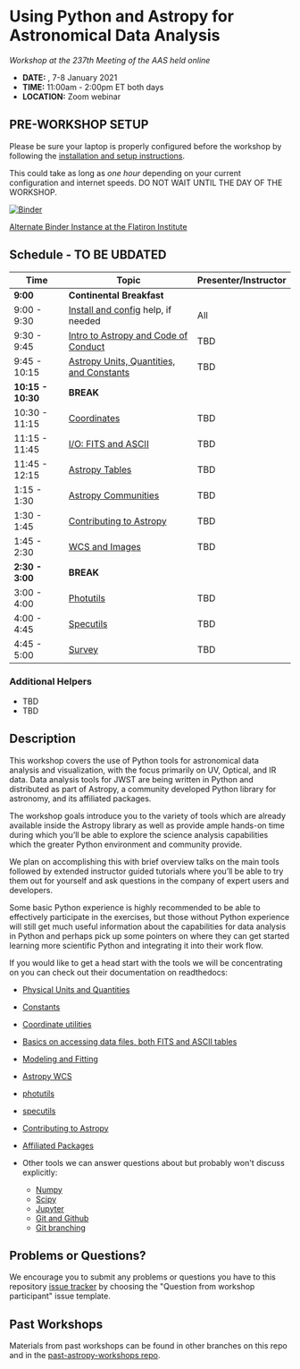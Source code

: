 Using Python and Astropy for Astronomical Data Analysis
=======================================================
*Workshop at the 237th Meeting of the AAS held online*

* **DATE:** , 7-8 January 2021
* **TIME:** 11:00am - 2:00pm ET both days
* **LOCATION:** Zoom webinar

## PRE-WORKSHOP SETUP
Please be sure your laptop is properly configured before the workshop by following the
[installation and setup instructions](00-Install_and_Setup).

This could take as long as *one hour* depending on your current configuration and internet speeds.
DO NOT WAIT UNTIL THE DAY OF THE WORKSHOP.

[![Binder](https://mybinder.org/badge_logo.svg)](https://mybinder.org/v2/gh/astropy/astropy-workshop/master)

[Alternate Binder Instance at the Flatiron Institute](https://binder.flatironinstitute.org/v2/user/apricewhelan/aas-astropy)

## Schedule - TO BE UBDATED
| Time              | Topic    | Presenter/Instructor |
|-------------------|----------|-----------|
|**9:00** | **Continental Breakfast** | |
|9:00 - 9:30    | [Install and config](00-Install_and_Setup) help, if needed  | All |
|9:30 - 9:45 | [Intro to Astropy and Code of Conduct](01-IntroCoC) | TBD |
|9:45 - 10:15  | [Astropy Units, Quantities, and Constants](03-UnitsQuantities) | TBD |
|**10:15 - 10:30**  |  **BREAK** |  |
|10:30 - 11:15 | [Coordinates](04-Coordinates) | TBD |
|11:15 - 11:45 | [I/O: FITS and ASCII](05-FITS) | TBD |
|11:45 - 12:15 | [Astropy Tables](06-Tables)| TBD |
|1:15 - 1:30 | [Astropy Communities](10-WrapUp) | TBD |
|1:30 - 1:45 | [Contributing to Astropy](10-WrapUp) | TBD |
|1:45 - 2:30 | [WCS and Images](08-WCS) | TBD |
**2:30 - 3:00** | **BREAK** |  |
|3:00 - 4:00 | [Photutils](09-Photutils) | TBD |
|4:00 - 4:45 | [Specutils](09b-Specutils) | TBD |
|4:45 - 5:00 | [Survey](10-WrapUp) | TBD |

### Additional Helpers

* TBD
* TBD

## Description
This workshop covers the use of Python tools for astronomical data analysis and visualization, with the focus primarily
on UV, Optical, and IR data. Data analysis tools for JWST are being written in Python and distributed as part of Astropy,
a community developed Python library for astronomy,  and its affiliated packages.

The workshop goals introduce you to the variety of tools which are already available inside the Astropy library as
well as provide ample hands-on time during which you’ll be able to explore the science analysis capabilities which the
greater Python environment and community provide.

We plan on accomplishing this with brief overview talks on the main tools followed by extended instructor guided tutorials
where you’ll be able to try them out for yourself and ask questions in the company of expert users and developers.

Some basic Python experience is highly recommended to be able to effectively participate in the exercises,
but those without Python experience will still get much useful information about the capabilities for data analysis in
Python and perhaps pick up some pointers on where they can get started learning more scientific Python and integrating
it into their work flow.

If you would like to get a head start with the tools we will be concentrating on you can check out their documentation on readthedocs:

* [Physical Units and Quantities](https://docs.astropy.org/en/stable/units/index.html)
* [Constants](https://docs.astropy.org/en/stable/constants/index.html)
* [Coordinate utilities](https://docs.astropy.org/en/stable/coordinates/index.html)
* [Basics on accessing data files, both FITS and ASCII tables](https://docs.astropy.org/en/stable/io/unified.html)
* [Modeling and Fitting](https://docs.astropy.org/en/stable/modeling/index.html)
* [Astropy WCS](https://docs.astropy.org/en/stable/wcs/index.html)
* [photutils](https://photutils.readthedocs.io/)
* [specutils](https://specutils.readthedocs.io/)
* [Contributing to Astropy](https://docs.astropy.org/en/stable/development/workflow/development_workflow.html)
* [Affiliated Packages](https://www.astropy.org/affiliated/)

* Other tools we can answer questions about but probably won't discuss explicitly:
  * [Numpy](https://numpy.org/)
  * [Scipy](https://www.scipy.org/)
  * [Jupyter](https://jupyter.org/)
  * [Git and Github](https://guides.github.com/activities/hello-world/)
  * [Git branching](https://learngitbranching.js.org/)

## Problems or Questions?

We encourage you to submit any problems or questions you have to this
repository [issue tracker](https://github.com/astropy/astropy-workshop/issues)
by choosing the "Question from workshop participant" issue template.

## Past Workshops

Materials from past workshops can be found in other branches on this repo and in the [past-astropy-workshops repo](https://github.com/astropy/past-astropy-workshops).
